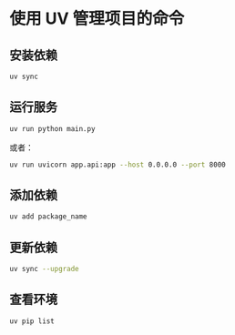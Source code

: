 # 使用 UV 管理项目的命令

## 安装依赖

```bash
uv sync
```

## 运行服务

```bash
uv run python main.py
```

或者：

```bash
uv run uvicorn app.api:app --host 0.0.0.0 --port 8000
```

## 添加依赖

```bash
uv add package_name
```

## 更新依赖

```bash
uv sync --upgrade
```

## 查看环境

```bash
uv pip list
```


